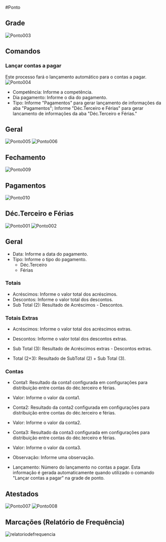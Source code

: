 #Ponto

## Grade
![Ponto003](https://raw.githubusercontent.com/netforcews/docs-erp/master/RH/imagens/Ponto003.png)

## Comandos

### Lançar contas a pagar
Este processo fará o lançamento automático para o contas a pagar.
![Ponto004](https://raw.githubusercontent.com/netforcews/docs-erp/master/RH/imagens/Ponto004.png)
- Competência: Informe a competência.
- Dia pagamento: Informe o dia do pagamento.
- Tipo: Informe "Pagamentos" para gerar lançamento de informações da aba "Pagamentos"; Informe "Déc.Terceiro e Férias" para gerar lancamento de informações da aba "Déc.Terceiro e Férias."

## Geral
![Ponto005](https://raw.githubusercontent.com/netforcews/docs-erp/master/RH/imagens/Ponto005.png)
![Ponto006](https://raw.githubusercontent.com/netforcews/docs-erp/master/RH/imagens/Ponto006.png)

## Fechamento
![Ponto009](https://raw.githubusercontent.com/netforcews/docs-erp/master/RH/imagens/Ponto009.png)

## Pagamentos
![Ponto010](https://raw.githubusercontent.com/netforcews/docs-erp/master/RH/imagens/Ponto010.png)

## Déc.Terceiro e Férias
![Ponto001](https://raw.githubusercontent.com/netforcews/docs-erp/master/RH/imagens/Ponto001.png)
![Ponto002](https://raw.githubusercontent.com/netforcews/docs-erp/master/RH/imagens/Ponto002.png)

## Geral
- Data: Informe a data do pagamento.
- Tipo: Informe o tipo do pagamento.
  * Déc.Terceiro
  * Férias

### Totais
- Acréscimos: Informe o valor total dos acréscimos.
- Descontos: Informe o valor total dos descontos.
- Sub Total (2): Resultado de Acréscimos - Descontos.

### Totais Extras
- Acréscimos: Informe o valor total dos acréscimos extras.
- Descontos: Informe o valor total dos descontos extras.
- Sub Total (3): Resultado de Acréscimos extras - Descontos extras.


- Total (2+3): Resultado de SubTotal (2) + Sub Total (3).

### Contas
- Conta1: Resultado da conta1 configurada em configurações para distribuição entre contas do déc.terceiro e férias.
- Valor: Informe o valor da conta1.
- Conta2: Resultado da conta2 configurada em configurações para distribuição entre contas do déc.terceiro e férias.
- Valor: Informe o valor da conta2.
- Conta3: Resultado da conta3 configurada em configurações para distribuição entre contas do déc.terceiro e férias.
- Valor: Informe o valor da conta3.

- Observação: Informe uma observação.
- Lançamento: Número do lançamento no contas a pagar. Esta informação é gerada automaticamente quando utilizado o comando "Lançar contas a pagar" na grade de ponto.

## Atestados
![Ponto007](https://raw.githubusercontent.com/netforcews/docs-erp/master/RH/imagens/Ponto007.png)
![Ponto008](https://raw.githubusercontent.com/netforcews/docs-erp/master/RH/imagens/Ponto008.png)

## Marcações (Relatório de Frequência)
![relatoriodefrequencia](https://raw.githubusercontent.com/netforcews/docs-erp/master/RH/imagens/relatoriodefrequencia.png)
